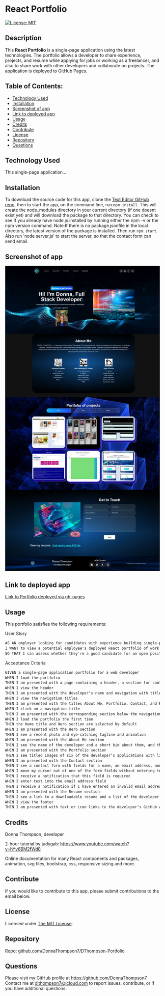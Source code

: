 # **React Portfolio**

  [![License: MIT](https://img.shields.io/badge/License-MIT-yellow.svg)](https://opensource.org/licenses/MIT)

  ## **Description**
  This **React Portfolio** is a single-page application using the latest technologies. The portfolio allows a developer to share experience, projects, and resume while applying for jobs or working as a freelancer, and also to share work with other developers and collaborate on projects. The application is deployed to GitHub Pages.

  ## **Table of Contents:**
  * [Technology Used](#technology-used)
  * [Installation](#installation)
  * [Screenshot of app](#screenshot-of-app) 
  * [Link to deployed app](#link-to-deployed-app)
  * [Usage](#usage)
  * [Credits](#credits)
  * [Contribute](#contribute)
  * [License](#license)
  * [Repository](#repository)
  * [Questions](#questions)

  ## **Technology Used**
  This single-page application....

  ## **Installation**
  To download the source code for this app, clone the [Text Editor GitHub repo](https://github.com/DonnaThompson7/DThompson-Portfolio), then to start the app, on the command line, run `npm install`. This will create the node_modules directory in your current directory (if one doesnt exist yet) and will download the package to that directory. You can check to see if you already have node.js installed by running either the npm -v or the npm version command. Note:If there is no package.jsonfile in the local directory, the latest version of the package is installed. Then run `npm start`. Also run 'node server.js' to start the server, so that the contact form can send email.

  ## **Screenshot of app**
 ![Screenshot of Text Editor app](./src/assets/images/Portfolio_screenshot.jpeg)
  

  ## **Link to deployed app**
 [Link to Portfolio deployed via gh-pages](https://murmuring-temple-52779-b0086875758f.herokuapp.com/)
 
  ## **Usage**

  This portfolio satisfies the following requirements:
  
  User Story 
```md
AS AN employer looking for candidates with experience building single-page applications
I WANT to view a potential employee's deployed React portfolio of work samples
SO THAT I can assess whether they're a good candidate for an open position
```
Acceptance Criteria
```md
GIVEN a single-page application portfolio for a web developer
WHEN I load the portfolio
THEN I am presented with a page containing a header, a section for content, and a footer
WHEN I view the header
THEN I am presented with the developer's name and navigation with titles corresponding to different sections of the portfolio
WHEN I view the navigation titles
THEN I am presented with the titles About Me, Portfolio, Contact, and Resume, and the title corresponding to the current section is highlighted
WHEN I click on a navigation title
THEN I am presented with the corresponding section below the navigation without the page reloading and that title is highlighted
WHEN I load the portfolio the first time
THEN the Home title and Hero section are selected by default
WHEN I am presented with the Hero section
THEN I see a recent photo and eye-catching tagline and animation
WHEN I am presented with the About Me section
THEN I see the name of the developer and a short bio about them, and their experience and skills. 
WHEN I am presented with the Portfolio section
THEN I see titled images of six of the developer’s applications with links to both the deployed applications and the corresponding GitHub repositories
WHEN I am presented with the Contact section
THEN I see a contact form with fields for a name, an email address, and a message
WHEN I move my cursor out of one of the form fields without entering text
THEN I receive a notification that this field is required
WHEN I enter text into the email address field
THEN I receive a notification if I have entered an invalid email address
WHEN I am presented with the Resume section
THEN I see a link to a downloadable resume and a list of the developer’s proficiencies
WHEN I view the footer
THEN I am presented with text or icon links to the developer’s GitHub and LinkedIn profiles, and their profile on a third platform (Stack Overflow, Twitter)
```

  ## **Credits**
  Donna Thompson, developer

  2-hour tutorial by judygab: https://www.youtube.com/watch?v=hYv6BM2fWd8

  Online documentation for many React components and packages, animation, svg files, bootstrap, css, responsive sizing and more.

  ## **Contribute**
  If you would like to contribute to this app, please submit contributions to the email below.

  ## **License**
Licensed under [The MIT License](https://opensource.org/licenses/MIT).

  ## **Repository** 
  [Repo: github.com/DonnaThompson7/DThompson-Portfolio](https://github.com/DonnaThompson7/DThompson-Portfolio)

  ## **Questions**
  Please visit my GitHub profile at https://github.com/DonnaThompson7 <br /> Contact me at dlthompson7@icloud.com to report issues, contribute, or if you have additional questions.
